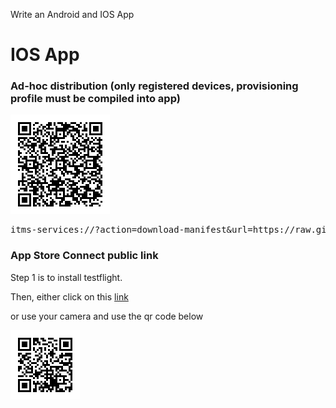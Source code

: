Write an Android and IOS App

# IOS App

### Ad-hoc distribution (only registered devices, provisioning profile must be compiled into app)

![QR Code for IOS App](https://github.com/raspberrypisig/qrcode-rpi/raw/master/approach2/qr.jpg)

<pre>itms-services://?action=download-manifest&url=https://raw.githubusercontent.com/raspberrypisig/qrcode-rpi/master/approach2/manifest.plist</pre>

### App Store Connect public link

Step 1 is to install testflight. 

Then, either click on this [link](https://testflight.apple.com/join/6RPz87aI)

or use your camera and use the qr code below

![qrcodeapp](https://github.com/raspberrypisig/qrcode-rpi/raw/master/approach2/qrapp.jpg)

